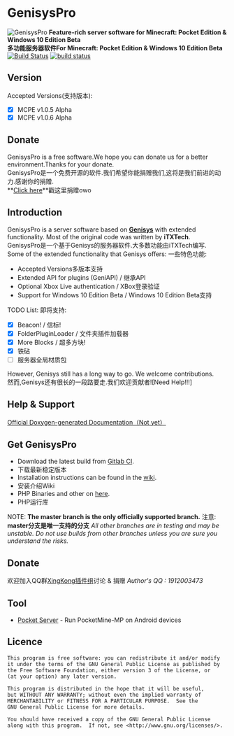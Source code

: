 GenisysPro
===================

![GenisysPro](http://i.imgur.com/R8gExma.jpg)
__Feature-rich server software for Minecraft: Pocket Edition & Windows 10 Edition Beta__<br>
__多功能服务器软件For Minecraft: Pocket Edition & Windows 10 Edition Beta__<br>
[![Build Status](https://travis-ci.org/GenisysPro/GenisysPro.svg?branch=master)](https://travis-ci.org/GenisysPro/GenisysPro)
[![build status](https://gitlab.com/GenisysPro/GenisysPro/badges/master/build.svg)](https://gitlab.com/GenisysPro/GenisysPro/commits/master)

Version
-------------
Accepted Versions(支持版本):
- [x] MCPE v1.0.5 Alpha
- [x] MCPE v1.0.6 Alpha

Donate
-------------
GenisysPro is a free software.We hope you can donate us for a better environment.Thanks for your donate.<br>
GenisysPro是一个免费开源的软件.我们希望你能捐赠我们,这将是我们前进的动力.感谢你的捐赠.<br>
**[Click here](http://genisyspro.fuwuyun.loan/index.php/genisyspro/donate/)**戳这里捐赠owo

Introduction
-------------
GenisysPro is a server software based on **[Genisys](https://github.com/iTXTech/Genisys)** with extended functionality. Most of the original code was written by **iTXTech**.<br>
GenisysPro是一个基于Genisys的服务器软件.大多数功能由iTXTech编写.<br>
Some of the extended functionality that Genisys offers:
一些特色功能:

* Accepted Versions多版本支持
* Extended API for plugins (GeniAPI) / 继承API
* Optional Xbox Live authentication / XBox登录验证
* Support for Windows 10 Edition Beta / Windows 10 Edition Beta支持

TODO List:
即将支持:

- [x] Beacon! / 信标!
- [x] FolderPluginLoader / 文件夹插件加载器
- [x] More Blocks / 超多方块!
- [x] 铁砧
- [ ] 服务器全局材质包

However, Genisys still has a long way to go. We welcome contributions.<br>
然而,Genisys还有很长的一段路要走.我们欢迎贡献者![Need Help!!!]

Help & Support
-------------
[Official Doxygen-generated Documentation（Not yet）]()

Get GenisysPro
-------------
* Download the latest build from [Gitlab CI](https://gitlab.com/GenisysPro/GenisysPro/builds).
* 下载最新稳定版本
* Installation instructions can be found in the [wiki](https://github.com/iTXTech/Genisys/wiki).
* 安装介绍Wiki
* PHP Binaries and other on [here](https://itxtech.org/genisys/get/).
* PHP运行库


NOTE: **The master branch is the only officially supported branch.**
注意: **master分支是唯一支持的分支**
_All other branches are in testing and may be unstable. Do not use builds from other branches unless you are sure you understand the risks._

Donate
-------------
欢迎加入QQ群[XingKong插件组](https://jq.qq.com/?_wv=1027&k=46Xjsfo)讨论 & 捐赠
*Author's QQ : 1912003473*

Tool
-------------
* [Pocket Server](https://github.com/fengberd/MinecraftPEServer) - Run PocketMine-MP on Android devices

Licence
-------------
	This program is free software: you can redistribute it and/or modify
	it under the terms of the GNU General Public License as published by
	the Free Software Foundation, either version 3 of the License, or
	(at your option) any later version.

	This program is distributed in the hope that it will be useful,
	but WITHOUT ANY WARRANTY; without even the implied warranty of
	MERCHANTABILITY or FITNESS FOR A PARTICULAR PURPOSE.  See the
	GNU General Public License for more details.

	You should have received a copy of the GNU General Public License
	along with this program.  If not, see <http://www.gnu.org/licenses/>.